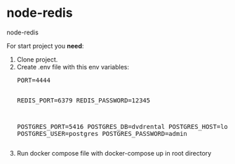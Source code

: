 # node-redis
node-redis

For start project you <b>need</b>:
<ol>
 <li>Clone project.</li>
 <li>Create .env file with this env variables: 
 <pre>PORT=4444

REDIS_PORT=6379
REDIS_PASSWORD=12345

POSTGRES_PORT=5416
POSTGRES_DB=dvdrental
POSTGRES_HOST=localhost
POSTGRES_USER=postgres
POSTGRES_PASSWORD=admin
</pre>
 </li>
 <li>Run docker compose file with docker-compose up in root directory</li>
</ol>

